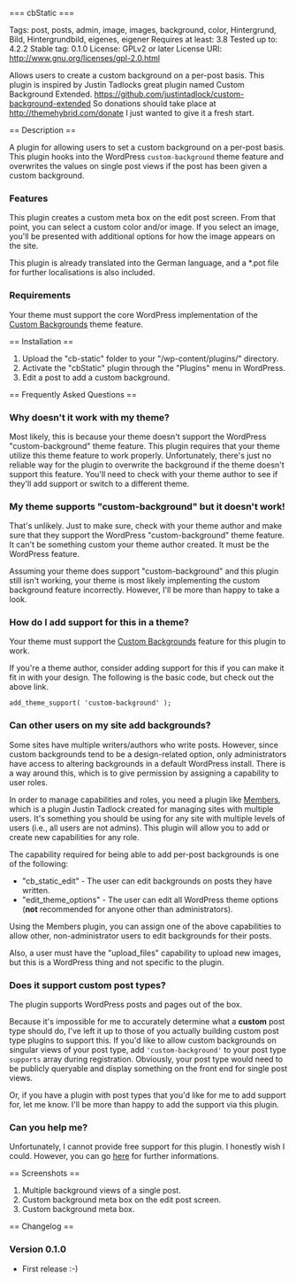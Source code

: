 === cbStatic ===

Tags: post, posts, admin, image, images, background, color, Hintergrund, Bild, Hintergrundbild, eigenes, eigener
Requires at least: 3.8
Tested up to: 4.2.2
Stable tag: 0.1.0
License: GPLv2 or later
License URI: http://www.gnu.org/licenses/gpl-2.0.html

Allows users to create a custom background on a per-post basis. This plugin is inspired by Justin Tadlocks great plugin named Custom Background Extended. https://github.com/justintadlock/custom-background-extended So donations should take place at http://themehybrid.com/donate
I just wanted to give it a fresh start.


== Description ==

A plugin for allowing users to set a custom background on a per-post basis.  This plugin hooks into the WordPress `custom-background` theme feature and overwrites the values on single post views if the post has been given a custom background.

### Features ###

This plugin creates a custom meta box on the edit post screen.  From that point, you can select a custom color and/or image.  If you select an image, you'll be presented with additional options for how the image appears on the site.

This plugin is already translated into the German language, and a *.pot file for further localisations is also included.

### Requirements ###

Your theme must support the core WordPress implementation of the [Custom Backgrounds](http://codex.wordpress.org/Custom_Backgrounds) theme feature.

== Installation ==

1. Upload the "cb-static" folder to your "/wp-content/plugins/" directory.
2. Activate the "cbStatic" plugin through the "Plugins" menu in WordPress.
3. Edit a post to add a custom background.

== Frequently Asked Questions ==

### Why doesn't it work with my theme? ###

Most likely, this is because your theme doesn't support the WordPress "custom-background" theme feature.  This plugin requires that your theme utilize this theme feature to work properly.  Unfortunately, there's just no reliable way for the plugin to overwrite the background if the theme doesn't support this feature.  You'll need to check with your theme author to see if they'll add support or switch to a different theme.

### My theme supports "custom-background" but it doesn't work! ###

That's unlikely.  Just to make sure, check with your theme author and make sure that they support the WordPress "custom-background" theme feature.  It can't be something custom your theme author created.  It must be the WordPress feature.

Assuming your theme does support "custom-background" and this plugin still isn't working, your theme is most likely implementing the custom background feature incorrectly.  However, I'll be more than happy to take a look.

### How do I add support for this in a theme? ###

Your theme must support the [Custom Backgrounds](http://codex.wordpress.org/Custom_Backgrounds) feature for this plugin to work.

If you're a theme author, consider adding support for this if you can make it fit in with your design.  The following is the basic code, but check out the above link.

	add_theme_support( 'custom-background' );

### Can other users on my site add backgrounds? ###

Some sites have multiple writers/authors who write posts.  However, since custom backgrounds tend to be a design-related option, only administrators have access to altering backgrounds in a default WordPress install.  There is a way around this, which is to give permission by assigning a capability to user roles.

In order to manage capabilities and roles, you need a plugin like [Members](http://wordpress.org/plugins/members), which is a plugin Justin Tadlock created for managing sites with multiple users.  It's something you should be using for any site with multiple levels of users (i.e., all users are not admins).  This plugin will allow you to add or create new capabilities for any role.

The capability required for being able to add per-post backgrounds is one of the following:

* "cb_static_edit" - The user can edit backgrounds on posts they have written.
* "edit_theme_options" - The user can edit all WordPress theme options (**not** recommended for anyone other than administrators).

Using the Members plugin, you can assign one of the above capabilities to allow other, non-administrator users to edit backgrounds for their posts.

Also, a user must have the "upload_files" capability to upload new images, but this is a WordPress thing and not specific to the plugin.

### Does it support custom post types? ###

The plugin supports WordPress posts and pages out of the box.

Because it's impossible for me to accurately determine what a **custom** post type should do, I've left it up to those of you actually building custom post type plugins to support this.  If you'd like to allow custom backgrounds on singular views of your post type, add `'custom-background'` to your post type `supports` array during registration.  Obviously, your post type would need to be publicly queryable and display something on the front end for single post views. 

Or, if you have a plugin with post types that you'd like for me to add support for, let me know.  I'll be more than happy to add the support via this plugin.

### Can you help me? ###

Unfortunately, I cannot provide free support for this plugin. I honestly wish I could. However, you can go <a href="https://github.com/demispatti/cb-static" target="_blank">here</a> for further informations.

== Screenshots ==

1. Multiple background views of a single post.
2. Custom background meta box on the edit post screen.
3. Custom background meta box.

== Changelog ==

### Version 0.1.0 ###

* First release :-)

